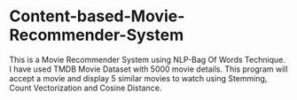 # Content-based-Movie-Recommender-System
This is a Movie Recommender System using NLP-Bag Of Words Technique.
I have used TMDB Movie Dataset with 5000 movie details.
This program will accept a movie and display 5 similar movies to watch using Stemming, Count Vectorization and Cosine Distance.
